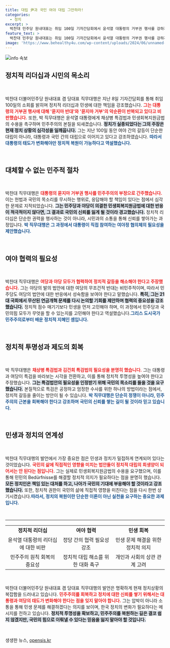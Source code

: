 ```yaml
---
title: 대립 尹과 국민 여야 대립 그만하라!
categories:
  - 정치
excerpt: >
  박찬대 민주당 원내대표는 취임 100일 기자간담회에서 윤석열 대통령의 거부권 행사를 강하게 비판하며 정치의 정상화를 촉구했다. 그는 민생회복지원금법 수용이 필요하다고 강조하고, 특검법안 발의를 촉구했다. 정치의 진정성을 회복하기 위한 그의 발언이 이목을 끈다.
feature_text: >
  박찬대 민주당 원내대표는 취임 100일 기자간담회에서 윤석열 대통령의 거부권 행사를 강하게 비판하며 정치의 정상화를 촉구했다. 그는 민생회복지원금법 수용이 필요하다고 강조하고, 특검법안 발의를 촉구했다. 정치의 진정성을 회복하기 위한 그의 발언이 이목을 끈다.
image: 'https://www.behealthy4u.com/wp-content/uploads/2024/06/unnamed-file.png'
---
```


<p><img src="https://www.behealthy4u.com/wp-content/uploads/2024/06/unnamed-file.png" alt="info 속보" /></p>

<h2 data-ke-size="size26">정치적 리더십과 시민의 목소리</h2>

<p data-ke-size="size16">&nbsp;</p>

<p>박찬대 더불어민주당 원내대표 겸 당대표 직무대행은 지난 8일 기자간담회를 통해 취임 100일의 소회를 밝히며 정치적 리더십과 민생에 대한 책임을 강조했습니다. <b><span style="color: #ee2323;">그는 대통령의 거부권 행사에 대해 '묻지마 반대'와 '묻지마 거부'의 악순환이 반복되고 있다고 비판했습니다.</span></b> 또한, 박 직무대행은 윤석열 대통령에게 채상병 특검법과 민생회복지원금법의 수용을 촉구하며 민주주의의 본질을 되새겼습니다. <b><span style="background-color: #21538527;">정치가 실종되었다는 그의 주장은 현재 정치 상황의 심각성을 일깨웁니다.</span></b> 그는 지난 100일 동안 여야 간의 갈등이 단순한 대립이 아니라, 대통령과 국민 간의 대립으로 이어지고 있다고 강조하였습니다. <b><span style="color: #1a5490;">따라서 대통령의 태도가 변화해야만 정치적 복원이 가능하다고 역설했습니다.</span></b></p>

<p data-ke-size="size16">&nbsp;</p>

<h2 data-ke-size="size26">대체할 수 없는 민주적 절차</h2>

<p data-ke-size="size16">&nbsp;</p>

<p>박찬대 직무대행은 <b><span style="color: #ee2323;">대통령의 묻지마 거부권 행사를 민주주의의 부정으로 간주했습니다.</span></b> 이는 헌법과 국민의 목소리를 무시하는 행위로, 응답해야 할 책임이 있다는 점에서 심각한 문제로 지적되었습니다. <b><span style="background-color: #21538527;">그는 민주당과 야당이 의결한 민생회복지원금법에 대한 반응이 적극적이지 않다면, 그 결과로 국민의 신뢰를 잃게 될 것이라 경고했습니다.</span></b> 정치적 리더십은 단순한 권력을 행사하는 것이 아니라, 시민과의 소통을 통해 신뢰를 쌓아가는 과정입니다. <b><span style="color: #1a5490;">박 직무대행은 그 과정에서 대통령이 직접 참여하는 여야정 협의체의 필요성을 제안했습니다.</span></b></p>

<p data-ke-size="size16">&nbsp;</p>

<h2 data-ke-size="size26">여야 협력의 필요성</h2>

<p data-ke-size="size16">&nbsp;</p>

<p>박찬대 직무대행은 <b><span style="color: #ee2323;">여당과 야당 모두가 협력하여 정치적 갈등을 해소해야 한다고 주장했습니다.</span></b> 그는 야당의 발의 법안에 대한 여당의 무조건적 반대는 비민주적이며, 따라서 민주당도 여당의 법안에 대한 반응에서 성숙함을 보여야 한다고 말했습니다. <b><span style="background-color: #21538527;">특히, 그는 21대 국회에서 무산된 연금개혁 문제를 다시 논의할 기회를 제안하며 협력의 중요성을 강조했습니다.</span></b> 정치적 점수 매기기보다 민생을 먼저 고민해야 하며, 이 과정에서 민주당과 국민의힘 모두가 무엇을 할 수 있는지를 고민해야 한다고 역설했습니다.<b><span style="color: #1a5490;">그리스 도시국가 민주주의로부터 배운 정치적 지혜인 셈입니다.</span></b></p>

<p data-ke-size="size16">&nbsp;</p>

<h2 data-ke-size="size26">정치적 투명성과 제도의 회복</h2>

<p data-ke-size="size16">&nbsp;</p>

<p>박 직무대행은 <b><span style="color: #ee2323;">채상병 특검법과 김건희 특검법의 필요성을 분명히 했습니다.</span></b> 그는 대통령과 여당이 특검을 바라보는 시각을 전환하고, 이를 통해 정치적 투명성을 높여야 한다고 주장했습니다. <b><span style="background-color: #21538527;">그는 특검법안의 필요성을 인정받기 위해 국민의 목소리를 들을 것을 요구했습니다.</span></b> 본질적으로 특검은 공정하고 엄정한 수사를 위한 하나의 방법이라는 점에서, 정치적 갈등을 줄이는 방안이 될 수 있습니다. <b><span style="color: #1a5490;">박 직무대행은 단순히 정쟁이 아니라, 민주주의의 근본을 회복해야 한다고 강조하며 국민의 신뢰를 쌓는 길이 될 것이라 믿고 있습니다.</span></b></p>

<p data-ke-size="size16">&nbsp;</p>

<h2 data-ke-size="size26">민생과 정치의 연계성</h2>

<p data-ke-size="size16">&nbsp;</p>

<p>박찬대 직무대행의 발언에서 가장 중요한 점은 민생과 정치가 밀접하게 연계되어 있다는 것이었습니다. <b><span style="color: #ee2323;">국민의 삶에 직접적인 영향을 미치는 법안들이 정치적 대립의 희생양이 되어서는 안 된다는 점입니다.</span></b> 그는 실제로 민생회복지원금법의 수용을 요구했으며, 이를 통해 민민의 Bedürfnisse를 해결할 정치적 의지가 필요하다는 점을 분명히 했습니다. <b><span style="background-color: #21538527;">모든 정치인은 책임 있는 대처를 하고, 나아가 국민의 기대에 부응해야 할 것이라고 강조했습니다.</span></b> 또한, 정치적 권한이 국민의 삶에 직접적 영향을 미친다는 점을 다시 한번 상기시켰습니다.<b><span style="color: #1a5490;">따라서, 정치의 복원이란 단순한 이론이 아닌 실천을 요구하는 중요한 과제입니다.</span></b></p>

<p data-ke-size="size16">&nbsp;</p>

<hr>

<table style="width: 100%; border-collapse: collapse;">
    <tbody>
        <tr>
            <td style="text-align: center; height: 17px;"><b>정치적 리더십</b></td>
            <td style="text-align: center; height: 17px;"><b>여야 협력</b></td>
            <td style="text-align: center; height: 17px;"><b>민생 회복</b></td>
        </tr>
        <tr>
            <td style="text-align: center; height: 17px;">윤석열 대통령의 리더십에 대한 비판</td>
            <td style="text-align: center; height: 17px;">정당 간의 협력 필요성 강조</td>
            <td style="text-align: center; height: 17px;">민생 문제 해결을 위한 정치적 의지</td>
        </tr>
        <tr>
            <td style="text-align: center; height: 17px;">민주주의 원칙 회복의 중요성</td>
            <td style="text-align: center; height: 17px;">정치적 대립 해소를 위한 대화 촉구</td>
            <td style="text-align: center; height: 17px;">개인과 사회의 상관 관계 고려</td>
        </tr>
    </tbody>
</table>

<p data-ke-size="size16">&nbsp;</p>

<p>박찬대 더불어민주당 원내대표 겸 당대표 직무대행의 발언은 명확하게 현재 정치상황의 복잡함을 드러내고 있습니다. <b><span style="color: #ee2323;">민주주의를 회복하고 정치에 대한 신뢰를 쌓기 위해서는 대통령과 여당의 태도가 변화해야 한다는 점을 잊지 말아야 합니다.</span></b> 그는 압박이 아니라 소통을 통해 민생 문제를 해결하겠다는 의지를 보이며, 한국 정치의 변화가 필요하다는 메시지를 전하고 있습니다. <b><span style="background-color: #21538527;">정치적 투명성을 확보하고, 민주주의를 복원하는 길은 결코 쉽지 않겠지만, 국민의 힘으로 이뤄낼 수 있다는 믿음을 잃지 말아야 할 것입니다.</span></b></p>

<p data-ke-size="size16">&nbsp;</p>
생생한 뉴스, <a href="https://opensis.kr" rel="dofollow">opensis.kr</a>


